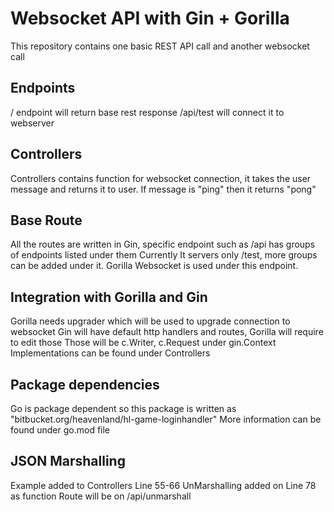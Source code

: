 # Websocket API with Gin + Gorilla
This repository contains one basic REST API call and another websocket call

## Endpoints
/ endpoint will return base rest response
/api/test will connect it to webserver

## Controllers
Controllers contains function for websocket connection, it takes the user message and returns it to user. If message is "ping" then it returns "pong"

## Base Route
All the routes are written in Gin, specific endpoint such as /api has groups of endpoints listed under them
Currently It servers only /test, more groups can be added under it. Gorilla Websocket is used under this endpoint.

## Integration with Gorilla and Gin
Gorilla needs upgrader which will be used to upgrade connection to websocket
Gin will have default http handlers and routes, Gorilla will require to edit those
Those will be c.Writer, c.Request under gin.Context Implementations can be found under Controllers

## Package dependencies
Go is package dependent so this package is written as "bitbucket.org/heavenland/hl-game-loginhandler" More information can be found under go.mod file

## JSON Marshalling
Example added to Controllers Line 55-66
UnMarshalling added on Line 78 as function
Route will be on /api/unmarshall